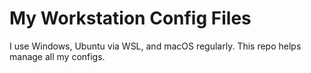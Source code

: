 # My Workstation Config Files

I use Windows, Ubuntu via WSL, and macOS regularly. This repo helps manage all my configs.